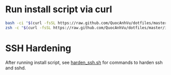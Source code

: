 # Run install script via curl

```sh
bash -ci "$(curl -fsSL https://raw.github.com/QuocAnhVu/dotfiles/master/preinstall.sh)"
zsh -c "$(curl -fsSL https://raw.github.com/QuocAnhVu/dotfiles/master/install.sh)"
```

# SSH Hardening

After running install script, see [harden_ssh.sh](harden_ssh.sh) for commands to harden ssh and sshd.
